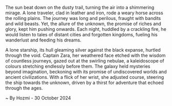 
The sun beat down on the dusty trail, turning the air into a shimmering mirage. A lone traveler, clad in leather and iron, rode a weary horse across the rolling plains. The journey was long and perilous, fraught with bandits and wild beasts. Yet, the allure of the unknown, the promise of riches and glory, kept him pushing onwards. Each night, huddled by a crackling fire, he would listen to tales of distant cities and forgotten kingdoms, fueling his wanderlust and feeding his dreams. 

A lone starship, its hull gleaming silver against the black expanse, hurtled through the void. Captain Zara, her weathered face etched with the wisdom of countless journeys, gazed out at the swirling nebulae, a kaleidoscope of colours stretching endlessly before them.  The galaxy held mysteries beyond imagination, beckoning with its promise of undiscovered worlds and ancient civilizations.  With a flick of her wrist, she adjusted course, steering the ship towards the unknown, driven by a thirst for adventure that echoed through the ages. 

~ By Hozmi - 30 October 2024
